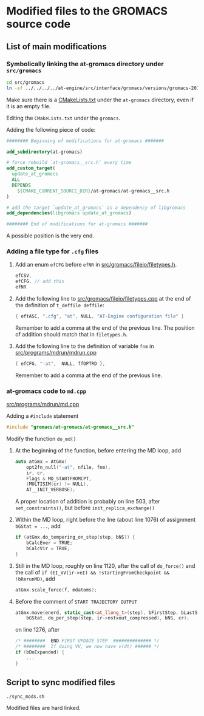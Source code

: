 # Modified files to the GROMACS source code

## List of main modifications

### Symbolically linking the at-gromacs directory under `src/gromacs`

```sh
cd src/gromacs
ln -sf ../../../../at-engine/src/interface/gromacs/versions/gromacs-2016/modified/src/gromacs/at-gromacs
```

Make sure there is a [CMakeLists.txt](src/gromacs/CMakeLists.txt) under the `at-gromacs` directory,
even if it is an empty file.

Editing the `CMakeLists.txt` under the `gromacs`.

Adding the following piece of code:

```cmake
######## Beginning of modifications for at-gromacs #######

add_subdirectory(at-gromacs)

# force rebuild `at-gromacs__src.h` every time
add_custom_target(
  update_at_gromacs
  ALL
  DEPENDS
    ${CMAKE_CURRENT_SOURCE_DIR}/at-gromacs/at-gromacs__src.h
)

# add the target `update_at_gromacs` as a dependency of libgromacs
add_dependencies(libgromacs update_at_gromacs)

######## End of modifications for at-gromacs #######
```

A possible position is the very end.

### Adding a file type for `.cfg` files

1. Add an enum `efCFG` before `efNR` in [src/gromacs/fileio/filetypes.h](src/gromacs/fileio/filetypes.h).

    ```C
    efCSV,
    efCFG, // add this
    efNR
    ```

2. Add the following line to [src/gromacs/fileio/filetypes.cpp](src/gromacs/fileio/filetypes.cpp)
   at the end of the definition of `t_deffile deffile`:

    ```C
    { eftASC, ".cfg", "at", NULL, "AT-Engine configuration file" }
    ```

    Remember to add a comma at the end of the previous line.
    The position of addition should match that in `filetypes.h`.

3. Add the following line to the definition of variable `fnm` in [src/programs/mdrun/mdrun.cpp](src/programs/mdrun/mdrun.cpp)

    ```C
    { efCFG, "-at",  NULL, ffOPTRD },
    ```

    Remember to add a comma at the end of the previous line.

### at-gromacs code to `md.cpp`

[src/programs/mdrun/md.cpp](src/programs/mdrun/md.cpp)

Adding a `#include` statement

```C++
#include "gromacs/at-gromacs/at-gromacs__src.h"
```

Modify the function `do_md()`

1. At the beginning of the function, before entering the MD loop, add

    ```C++
    auto atGmx = AtGmx(
        opt2fn_null("-at", nfile, fnm),
        ir, cr,
        Flags & MD_STARTFROMCPT,
        (MULTISIM(cr) != NULL),
        AT__INIT_VERBOSE);
    ```

    A proper location of addition is probably on line 503, after `set_constraints()`, but before `init_replica_exchange()`

2. Within the MD loop, right before the line (about line 1076) of assignment `bGStat = ...`, add

    ```C++
    if (atGmx.do_tempering_on_step(step, bNS)) {
        bCalcEner = TRUE;
        bCalcVir = TRUE;
    }
    ```

3. Still in the MD loop, roughly on line 1120, after the call of `do_force()` and the call of `if (EI_VV(ir->eI) && !startingFromCheckpoint && !bRerunMD)`, add

    ```C++
    atGmx.scale_force(f, mdatoms);
    ```

4. Before the comment of `START TRAJECTORY OUTPUT`

    ```C++
    atGmx.move(enerd, static_cast<at_llong_t>(step), bFirstStep, bLastStep,
        bGStat, do_per_step(step, ir->nstxout_compressed), bNS, cr);
    ```

    on line 1276, after

    ```C++
    /* ########  END FIRST UPDATE STEP  ############## */
    /* ########  If doing VV, we now have v(dt) ###### */
    if (bDoExpanded) {
        ...
    }
    ```

## Script to sync modified files

```sh
./sync_mods.sh
```

Modified files are hard linked.
